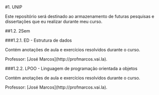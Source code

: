 #1. UNIP

<p> Este repositório será destinado ao armazenamento de futuras pesquisas e dissertações que eu realizar durante meu curso. </p>

##1.2. 2Sem

###1.2.1. ED - Estrutura de dados
<p>Contém anotações de aula e exercícios resolvidos durante o curso.</p>
<p>Professor: [José Marcos](http://profmarcos.vai.la).</p>

###1.2.2. LPOO - Linguagem de programação orientada a objetos
<p>Contém anotações de aula e exercícios resolvidos durante o curso.</p>
<p>Professor: [José Marcos](http://profmarcos.vai.la).</p>